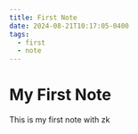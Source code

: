 ```yaml
---
title: First Note
date: 2024-08-21T10:17:05-0400
tags:
  - first
  - note
---
```


# My First Note

This is my first note with zk


